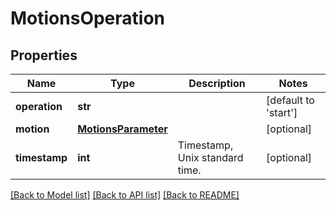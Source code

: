 # MotionsOperation

## Properties
Name | Type | Description | Notes
------------ | ------------- | ------------- | -------------
**operation** | **str** |  | [default to 'start']
**motion** | [**MotionsParameter**](MotionsParameter.md) |  | [optional] 
**timestamp** | **int** | Timestamp, Unix standard time. | [optional] 

[[Back to Model list]](../README.md#documentation-for-models) [[Back to API list]](../README.md#documentation-for-api-endpoints) [[Back to README]](../README.md)


